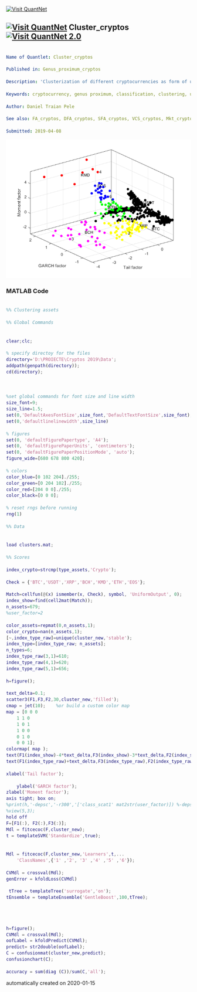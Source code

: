 [<img src="https://github.com/QuantLet/Styleguide-and-FAQ/blob/master/pictures/banner.png" width="888" alt="Visit QuantNet">](http://quantlet.de/)

## [<img src="https://github.com/QuantLet/Styleguide-and-FAQ/blob/master/pictures/qloqo.png" alt="Visit QuantNet">](http://quantlet.de/) **Cluster_cryptos** [<img src="https://github.com/QuantLet/Styleguide-and-FAQ/blob/master/pictures/QN2.png" width="60" alt="Visit QuantNet 2.0">](http://quantlet.de/)

```yaml

Name of Quantlet: Cluster_cryptos

Published in: Genus_proximum_cryptos

Description: 'Clusterization of different cryptocurrencies as form of unsupervised machine learning in finance.'

Keywords: cryptocurrency, genus proximum, classification, clustering, unsupervised learning
 
Author: Daniel Traian Pele

See also: FA_cryptos, DFA_cryptos, SFA_cryptos, VCS_cryptos, Mkt_cryptos

Submitted: 2019-04-08


```

![Picture1](clusters.png)

### MATLAB Code
```matlab

%% Clustering assets

%% Global Commands


clear;clc;

% specify directoy for the files
directory='D:\PROIECTE\Cryptos 2019\Data';
addpath(genpath(directory));
cd(directory);



%set global commands for font size and line width
size_font=9;
size_line=1.5;
set(0,'DefaultAxesFontSize',size_font,'DefaultTextFontSize',size_font);
set(0,'defaultlinelinewidth',size_line)

% figures
set(0, 'defaultFigurePapertype', 'A4');
set(0, 'defaultFigurePaperUnits', 'centimeters');
set(0, 'defaultFigurePaperPositionMode', 'auto');
figure_wide=[680 678 800 420];

% colors
color_blue=[0 102 204]./255;
color_green=[0 204 102]./255;
color_red=[204 0 0]./255;
color_black=[0 0 0];

% reset rngs before running
rng(1)

%% Data


load clusters.mat;

%% Scores

index_crypto=strcmp(type_assets,'Crypto');

Check = {'BTC','USDT','XRP','BCH','KMD','ETH','EOS'};  

Match=cellfun(@(x) ismember(x, Check), symbol, 'UniformOutput', 0);
index_show=find(cell2mat(Match));
n_assets=679;
%user_factor=2

color_assets=repmat(0,n_assets,1);
color_crypto=nan(n_assets,1);
[~,index_type_raw]=unique(cluster_new,'stable');
index_type=[index_type_raw; n_assets];
n_types=6;
index_type_raw(3,1)=610;
index_type_raw(4,1)=620;
index_type_raw(5,1)=656;

h=figure();

text_delta=0.1;
scatter3(F1,F3,F2,30,cluster_new,'filled');
cmap = jet(10);    %or build a custom color map
map = [0 0 0
    1 1 0
    1 0 1
    1 0 0
    0 1 0
    0 0 1];
colormap( map );
text(F1(index_show)-4*text_delta,F3(index_show)-3*text_delta,F2(index_show)+2*text_delta,symbol(index_show));
text(F1(index_type_raw)+text_delta,F3(index_type_raw),F2(index_type_raw), num2str(cluster_new(index_type_raw)));

xlabel('Tail factor');

    ylabel('GARCH factor');
zlabel('Moment factor');
axis tight; box on; 
%print(h,'-depsc','-r300','['class_scat1' mat2str(user_factor)]) %-depsc
%view(5,3);
hold off
F=[F1(:), F2(:),F3(:)];
Mdl = fitcecoc(F,cluster_new);
t = templateSVM('Standardize',true);


Mdl = fitcecoc(F,cluster_new,'Learners',t,...
    'ClassNames',{'1' ,'2', '3' ,'4' ,'5' ,'6'});

CVMdl = crossval(Mdl);
genError = kfoldLoss(CVMdl)

 tTree = templateTree('surrogate','on');
tEnsemble = templateEnsemble('GentleBoost',100,tTree);




h=figure();            
CVMdl = crossval(Mdl);
oofLabel = kfoldPredict(CVMdl);
predict= str2double(oofLabel);
C = confusionmat(cluster_new,predict);
confusionchart(C);

accuracy = sum(diag (C))/sum(C,'all');

```

automatically created on 2020-01-15